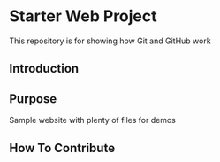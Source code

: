 # Starter Web Project

This repository is for showing how Git and GitHub work

## Introduction

## Purpose

Sample website with plenty of files for demos

## How To Contribute


